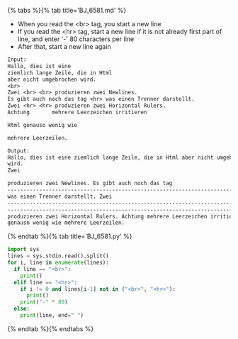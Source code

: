 {% tabs %}{% tab title='BJ_6581.md' %}

* When you read the \<br\> tag, you start a new line
* If you read the \<hr\> tag, start a new line if it is not already first part of line, and enter '-' 80 characters per line
* After that, start a new line again

```txt
Input:
Hallo, dies ist eine
ziemlich lange Zeile, die in Html
aber nicht umgebrochen wird.
<br>
Zwei <br> <br> produzieren zwei Newlines.
Es gibt auch noch das tag <hr> was einen Trenner darstellt.
Zwei <hr> <hr> produzieren zwei Horizontal Rulers.
Achtung       mehrere Leerzeichen irritieren

Html genauso wenig wie

mehrere Leerzeilen.

Output:
Hallo, dies ist eine ziemlich lange Zeile, die in Html aber nicht umgebrochen
wird.
Zwei

produzieren zwei Newlines. Es gibt auch noch das tag
--------------------------------------------------------------------------------
was einen Trenner darstellt. Zwei
--------------------------------------------------------------------------------
--------------------------------------------------------------------------------
produzieren zwei Horizontal Rulers. Achtung mehrere Leerzeichen irritieren Html
genauso wenig wie mehrere Leerzeilen.
```

{% endtab %}{% tab title='BJ_6581.py' %}

```py
import sys
lines = sys.stdin.read().split()
for i, line in enumerate(lines):
  if line == "<br>":
    print()
  elif line == "<hr>":
    if i != 0 and lines[i-1] not in ("<br>", "<hr>"):
      print()
    print("-" * 80)
  else:
    print(line, end=" ")
```

{% endtab %}{% endtabs %}
